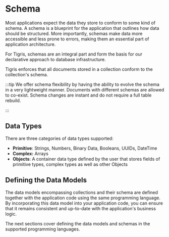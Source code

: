 # Schema

Most applications expect the data they store to conform to some kind of
schema. A schema is a blueprint for the application that outlines how data
should be structured. More importantly, schemas make data more accessible and
less prone to errors, making them an essential part of application architecture.

For Tigris, schemas are an integral part and form the basis for our declarative
approach to database infrastructure.

Tigris enforces that all documents stored in a collection conform to the
collection's schema.

:::tip
We offer schema flexibility by having the ability to evolve the schema in a
very lightweight manner. Documents with different schemas are allowed to
co-exist. Schema changes are instant and do not require a full table rebuild.

:::

## Data Types

There are three categories of data types supported:

- **Primitive**: Strings, Numbers, Binary Data, Booleans, UUIDs, DateTime
- **Complex:** Arrays
- **Objects**: A container data type defined by the user that stores fields
  of primitive types, complex types as well as other Objects

## Defining the Data Models

The data models encompassing collections and their schema are defined
together with the application code using the same programming language. By
incorporating this data model into your application code, you can ensure
that it remains consistent and up-to-date with the application's business logic.

The next sections cover defining the data models and schemas in the
supported programming languages.
